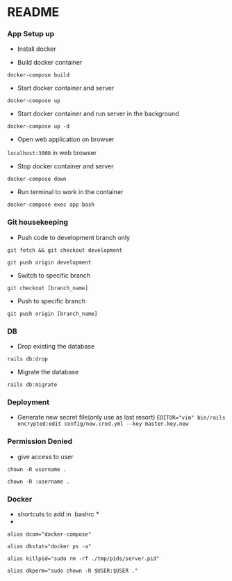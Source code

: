 # README


### App Setup up

* Install docker

* Build docker container

`docker-compose build`

* Start docker container and server

`docker-compose up`

* Start docker container and run server in the background

`docker-compose up -d`

* Open web application on browser

`localhost:3000` in web browser

* Stop docker container and server

`docker-compose down`

* Run terminal to work in the container

`docker-compose exec app bash`


### Git housekeeping

* Push code to development branch only

`git fetch && git checkout development`

`git push origin development`

* Switch to specific branch

`git checkout [branch_name]`

* Push to specific branch 

`git push origin [branch_name]`


### DB
* Drop existing the database

`rails db:drop`

* Migrate the database

`rails db:migrate`


### Deployment
* Generate new secret file(only use as last resort)
`EDITOR="vim" bin/rails encrypted:edit config/new.cred.yml --key master.key.new`

### Permission Denied
* give access to user

`chown -R username .`

`chown -R :username .`

### Docker ###
* shortcuts to add in .bashrc *
* 
`alias dcom="docker-compose"`

`alias dkstat="docker ps -a"`

`alias killpid="sudo rm -rf ./tmp/pids/server.pid"`

`alias dkperm="sudo chown -R $USER:$USER ."`
            

